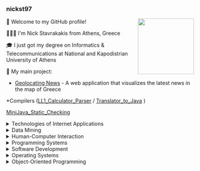 
### nickst97

<img src="https://media.giphy.com/media/5ndklThG9vUUdTmgMn/giphy.gif" align="right" height="150">


🎉 Welcome to my GitHub profile!

👨🏻‍💻 I'm Nick Stavrakakis from Athens, Greece

🎓 I just got my degree on Informatics & Telecommunications at National and Kapodistrian University of Athens

🚀 My main project:

- [Geolocating News](https://nickst97.github.io/GeolocatingNews/) - A web application that visualizes the latest news in the map of Greece

*Compilers ([LL1_Calculator_Parser](https://github.com/nickst97/LL1_Calculator_Parser) / [Translator_to_Java](https://github.com/nickst97/Translator_to_Java) )

[MiniJava_Static_Checking](https://github.com/nickst97/MiniJava_Static_Checking)


<details>
<summary>Technologies of Internet Applications</summary>

* [Online_Auction_Website](https://github.com/nickst97/Online_Auction_Website)
</details>

<details>
<summary>Data Mining</summary>

* [Sentiment_Analysis](https://github.com/nickst97/Sentiment_Analysis)
</details>

<details>
<summary>Human-Computer Interaction</summary>

* [Redesigning_Eudoxus](https://github.com/nickst97/Redesigning_Eudoxus)
</details>

<details>
<summary>Programming Systems</summary>

* [Bitcoin_Transactions](https://github.com/nickst97/Bitcoin_Transactions)
* [Simplified_Dropbox](https://github.com/nickst97/Simplified_Dropbox)
</details>

<details>
<summary>Software Development</summary>

* [Join_Query_Optimization-SIGMOD2018](https://github.com/nickst97/Join_Query_Optimization-SIGMOD2018)
</details>

<details>
<summary>Operating Systems</summary>

* [Transaction_System](https://github.com/nickst97/Transaction_System)
* [Record_Search_Tree](https://github.com/nickst97/Record_Search_Tree)
* [Port_Simulation](https://github.com/nickst97/Port_Simulation)
</details>

<details>
<summary>Object-Oriented Programming</summary>

* [Carbon_Isotope_Simulation](https://github.com/nickst97/Carbon_Isotope_Simulation)
</details>
